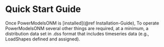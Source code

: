 # Quick Start Guide

Once PowerModelsONM is [installed](@ref Installation-Guide), To operate PowerModelsONM several other things are required, at a minimum, a distribution data set in .dss format that includes timeseries data (e.g., LoadShapes defined and assigned).


